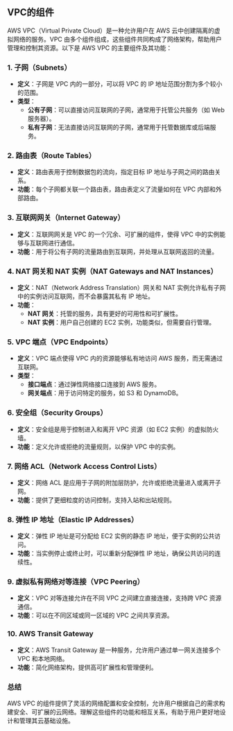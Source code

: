 ## VPC的组件

AWS VPC（Virtual Private Cloud）是一种允许用户在 AWS 云中创建隔离的虚拟网络的服务。VPC 由多个组件组成，这些组件共同构成了网络架构，帮助用户管理和控制其资源。以下是 AWS VPC 的主要组件及其功能：

### 1. **子网（Subnets）**

- **定义**：子网是 VPC 内的一部分，可以将 VPC 的 IP 地址范围分割为多个较小的范围。
- **类型**：
  - **公有子网**：可以直接访问互联网的子网，通常用于托管公共服务（如 Web 服务器）。
  - **私有子网**：无法直接访问互联网的子网，通常用于托管数据库或后端服务。

### 2. **路由表（Route Tables）**

- **定义**：路由表用于控制数据包的流向，指定目标 IP 地址与子网之间的路由关系。
- **功能**：每个子网都关联一个路由表，路由表定义了流量如何在 VPC 内部和外部路由。

### 3. **互联网网关（Internet Gateway）**

- **定义**：互联网网关是 VPC 的一个冗余、可扩展的组件，使得 VPC 中的实例能够与互联网进行通信。
- **功能**：用于将公有子网的流量路由到互联网，并处理从互联网返回的流量。

### 4. **NAT 网关和 NAT 实例（NAT Gateways and NAT Instances）**

- **定义**：NAT（Network Address Translation）网关和 NAT 实例允许私有子网中的实例访问互联网，而不会暴露其私有 IP 地址。
- **功能**：
  - **NAT 网关**：托管的服务，具有更好的可用性和可扩展性。
  - **NAT 实例**：用户自己创建的 EC2 实例，功能类似，但需要自行管理。

### 5. **VPC 端点（VPC Endpoints）**

- **定义**：VPC 端点使得 VPC 内的资源能够私有地访问 AWS 服务，而无需通过互联网。
- **类型**：
  - **接口端点**：通过弹性网络接口连接到 AWS 服务。
  - **网关端点**：用于访问特定的服务，如 S3 和 DynamoDB。

### 6. **安全组（Security Groups）**

- **定义**：安全组是用于控制进入和离开 VPC 资源（如 EC2 实例）的虚拟防火墙。
- **功能**：定义允许或拒绝的流量规则，以保护 VPC 中的实例。

### 7. **网络 ACL（Network Access Control Lists）**

- **定义**：网络 ACL 是应用于子网的附加层防护，允许或拒绝流量进入或离开子网。
- **功能**：提供了更细粒度的访问控制，支持入站和出站规则。

### 8. **弹性 IP 地址（Elastic IP Addresses）**

- **定义**：弹性 IP 地址是可分配给 EC2 实例的静态 IP 地址，便于实例的公共访问。
- **功能**：当实例停止或终止时，可以重新分配弹性 IP 地址，确保公共访问的连续性。

### 9. **虚拟私有网络对等连接（VPC Peering）**

- **定义**：VPC 对等连接允许在不同 VPC 之间建立直接连接，支持跨 VPC 资源通信。
- **功能**：可以在不同区域或同一区域的 VPC 之间共享资源。

### 10. **AWS Transit Gateway**

- **定义**：AWS Transit Gateway 是一种服务，允许用户通过单一网关连接多个 VPC 和本地网络。
- **功能**：简化网络架构，提供高可扩展性和管理便利。

### 总结

AWS VPC 的组件提供了灵活的网络配置和安全控制，允许用户根据自己的需求构建安全、可扩展的云网络。理解这些组件的功能和相互关系，有助于用户更好地设计和管理其云基础设施。
